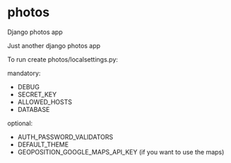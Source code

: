 # photos
Django photos app

Just another django photos app

To run create photos/localsettings.py:

mandatory:
  - DEBUG
  - SECRET_KEY
  - ALLOWED_HOSTS
  - DATABASE

optional: 
  - AUTH_PASSWORD_VALIDATORS
  - DEFAULT_THEME
  - GEOPOSITION_GOOGLE_MAPS_API_KEY (if you want to use the maps)
